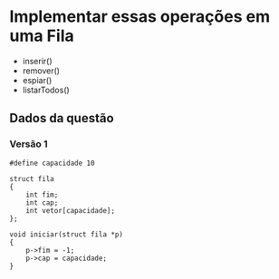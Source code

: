 # Implementar essas operações em uma Fila

- inserir()
- remover()
- espiar()
- listarTodos()

## Dados da questão

### Versão 1

    #define capacidade 10

    struct fila
    {
        int fim;
        int cap;
        int vetor[capacidade];
    };

    void iniciar(struct fila *p)
    {
        p->fim = -1;
        p->cap = capacidade;
    }
